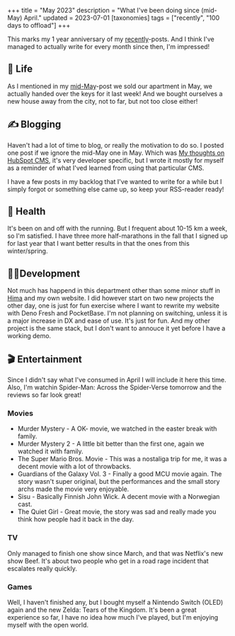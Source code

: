 +++
title = "May 2023"
description = "What I've been doing since (mid-May) April."
updated = 2023-07-01
[taxonomies]
tags = ["recently", "100 days to offload"]
+++

This marks my 1 year anniversary of my [recently](/tags/recently)-posts. And I
think I've managed to actually write for every month since then, I'm impressed!

## 🌳 Life

As I mentioned in my [mid-May](@/blog/2023-05-11-since-april-2023.md)-post we
sold our apartment in May, we actually handed over the keys for it last week!
And we bought ourselves a new house away from the city, not to far, but not too
close either!

## ✍️ Blogging

Haven't had a lot of time to blog, or really the motivation to do so. I posted
one post if we ignore the mid-May one in May. Which was
[My thoughts on HubSpot CMS](@/blog/2023-05-11-my-thoughts-on-hubspot-cms.md),
it's very developer specific, but I wrote it mostly for myself as a reminder of
what I'ved learned from using that particular CMS.

I have a few posts in my backlog that I've wanted to write for a while but I
simply forgot or something else came up, so keep your RSS-reader ready!

## 💪 Health

It's been on and off with the running. But I frequent about 10-15 km a week, so
I'm satisfied. I have three more half-marathons in the fall that I signed up for
last year that I want better results in that the ones from this winter/spring.

## 👨‍💻Development

Not much has happend in this department other than some minor stuff in
[Hima](https://sr.ht/~timharek/hima/) and my own website. I did however start on
two new projects the other day, one is just for fun exercise where I want to
rewrite my website with Deno Fresh and PocketBase. I'm not planning on
switching, unless it is a major increase in DX and ease of use. It's just for
fun. And my other project is the same stack, but I don't want to annouce it yet
before I have a working demo.

## 🎬 Entertainment

Since I didn't say what I've consumed in April I will include it here this time.
Also, I'm watchin Spider-Man: Across the Spider-Verse tomorrow and the reviews
so far look great!

### Movies

- Murder Mystery - A OK- movie, we watched in the easter break with family.
- Murder Mystery 2 - A little bit better than the first one, again we watched it
  with family.
- The Super Mario Bros. Movie - This was a nostaliga trip for me, it was a
  decent movie with a lot of throwbacks.
- Guardians of the Galaxy Vol. 3 - Finally a good MCU movie again. The story
  wasn't super original, but the performances and the small story archs made the
  movie very enjoyable.
- Sisu - Basically Finnish John Wick. A decent movie with a Norwegian cast.
- The Quiet Girl - Great movie, the story was sad and really made you think how
  people had it back in the day.

### TV

Only managed to finish one show since March, and that was Netflix's new show
Beef. It's about two people who get in a road rage incident that escalates
really quickly.

### Games

Well, I haven't finished any, but I bought myself a Nintendo Switch (OLED) again
and the new Zelda: Tears of the Kingdom. It's been a great experience so far, I
have no idea how much I've played, but I'm enjoying myself with the open world.
